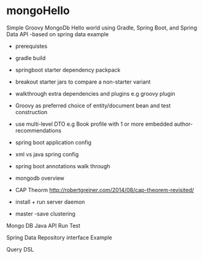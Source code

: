 # mongoHello
Simple Groovy MongoDb Hello world using Gradle, Spring Boot, and Spring Data API
-based on spring data example

- prerequistes
- gradle build 
- springboot starter dependency packpack
- breakout starter jars to compare a non-starter variant 
- walkthrough extra dependencies and plugins e.g groovy plugin

- Groovy as preferred choice of entity/document bean and test construction
- use multi-level DTO e.g Book profile with 1 or more embedded author-recommendations
- spring boot application config 
- xml vs java spring config 
- spring boot annotations walk through

- mongodb  overview 
- CAP Theorm http://robertgreiner.com/2014/08/cap-theorem-revisited/
- install + run server daemon
- master -save clustering

Mongo DB Java API 
Run Test 

Spring Data Repository interface
Example


Query DSL 


